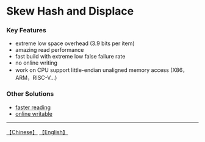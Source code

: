 # Skew Hash and Displace


### Key Features
* extreme low space overhead (3.9 bits per item)
* amazing read performance
* fast build with extreme low false failure rate
* no online writing
* work on CPU support little-endian unaligned memory access (X86，ARM，RISC-V...)

### Other Solutions
* [faster reading](https://github.com/PeterRK/SSHT)
* [online writable](https://github.com/PeterRK/estuary)

---
[【Chinese】](README-CN.md) [【English】](README.md)
